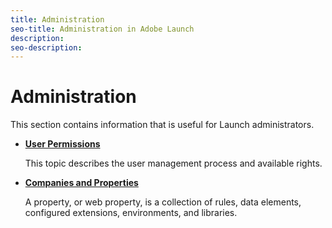 ```yaml
---
title: Administration
seo-title: Administration in Adobe Launch
description: 
seo-description: 
---
```


# Administration

This section contains information that is useful for Launch administrators.

* [**User Permissions**](user-permissions.md)

  This topic describes the user management process and available rights.

* [**Companies and Properties**](companies-and-properties.md)

  A property, or web property, is a collection of rules, data elements, configured extensions, environments, and libraries.

